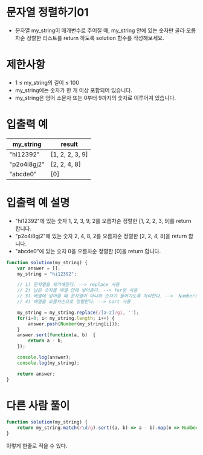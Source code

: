 # 문자열 정렬하기01
- 문자열 my_string이 매개변수로 주어질 때, my_string 안에 있는 숫자만 골라 오름차순 정렬한 리스트를 return 하도록 solution 함수를 작성해보세요.



# 제한사항
- 1 ≤ my_string의 길이 ≤ 100
- my_string에는 숫자가 한 개 이상 포함되어 있습니다.
- my_string은 영어 소문자 또는 0부터 9까지의 숫자로 이루어져 있습니다.

# 입출력 예
| my_string | result |
| --------- | ------ |
| "hi12392" | [1, 2, 2, 3, 9] |
| "p2o4i8gj2" | [2, 2, 4, 8] |
| "abcde0" | [0] |

# 입출력 예 설명
- "hi12392"에 있는 숫자 1, 2, 3, 9, 2를 오름차순 정렬한 [1, 2, 2, 3, 9]를 return 합니다.
- "p2o4i8gj2"에 있는 숫자 2, 4, 8, 2를 오름차순 정렬한 [2, 2, 4, 8]을 return 합니다.
- "abcde0"에 있는 숫자 0을 오름차순 정렬한 [0]을 return 합니다.

```javascript
function solution(my_string) {
    var answer = [];
    my_string = "hi12392";

    // 1) 문자열을 제거해준다. --> replace 사용
    // 2) 남은 숫자를 배열 안에 넣어준다. --> for문 사용
    // 3) 배열에 넣어줄 때 문자열이 아니라 숫자가 들어가도록 처리한다. -->  Number() 사용
    // 4) 배열을 오름차순으로 정렬한다. --> sort 사용

    my_string = my_string.replace(/[a-z]/gi, '');
    for(i=0; i< my_string.length; i++) {
        answer.push(Number(my_string[i]));
    }
    answer.sort(function(a, b)  {
        return a - b;
    });

    console.log(answer);
    console.log(my_string);

    return answer;
}
```

# 다른 사람 풀이
```javascript
function solution(my_string) {
    return my_string.match(/\d/g).sort((a, b) => a - b).map(n => Number(n));
}
```
이렇게 한줄로 적을 수 있다.